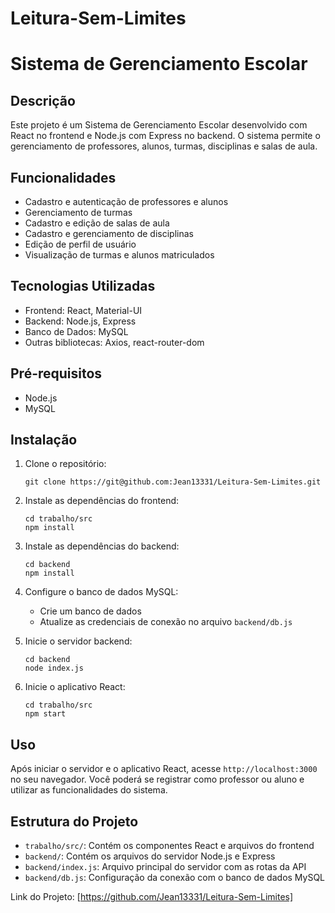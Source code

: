 # Leitura-Sem-Limites

# Sistema de Gerenciamento Escolar

## Descrição
Este projeto é um Sistema de Gerenciamento Escolar desenvolvido com React no frontend e Node.js com Express no backend. O sistema permite o gerenciamento de professores, alunos, turmas, disciplinas e salas de aula.

## Funcionalidades
- Cadastro e autenticação de professores e alunos
- Gerenciamento de turmas
- Cadastro e edição de salas de aula
- Cadastro e gerenciamento de disciplinas
- Edição de perfil de usuário
- Visualização de turmas e alunos matriculados

## Tecnologias Utilizadas
- Frontend: React, Material-UI
- Backend: Node.js, Express
- Banco de Dados: MySQL
- Outras bibliotecas: Axios, react-router-dom

## Pré-requisitos
- Node.js
- MySQL

## Instalação

1. Clone o repositório:
   ```
   git clone https://git@github.com:Jean13331/Leitura-Sem-Limites.git
   ```

2. Instale as dependências do frontend:
   ```
   cd trabalho/src
   npm install
   ```

3. Instale as dependências do backend:
   ```
   cd backend
   npm install
   ```

4. Configure o banco de dados MySQL:
   - Crie um banco de dados
   - Atualize as credenciais de conexão no arquivo `backend/db.js`

5. Inicie o servidor backend:
   ```
   cd backend
   node index.js
   ```

6. Inicie o aplicativo React:
   ```
   cd trabalho/src
   npm start
   ```

## Uso
Após iniciar o servidor e o aplicativo React, acesse `http://localhost:3000` no seu navegador. Você poderá se registrar como professor ou aluno e utilizar as funcionalidades do sistema.

## Estrutura do Projeto
- `trabalho/src/`: Contém os componentes React e arquivos do frontend
- `backend/`: Contém os arquivos do servidor Node.js e Express
- `backend/index.js`: Arquivo principal do servidor com as rotas da API
- `backend/db.js`: Configuração da conexão com o banco de dados MySQL





Link do Projeto: [https://github.com/Jean13331/Leitura-Sem-Limites]
